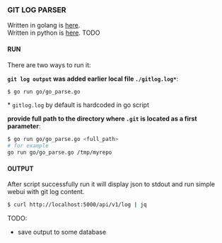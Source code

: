 
### GIT LOG PARSER
Written in golang is [here](./go/go_parse.go).  
Written in python is [here](./py/py_parse.py). TODO

#### RUN
There are two ways to run it:  

**`git log output` was added earlier local file `./gitlog.log*`**:
```sh
$ go run go/go_parse.go
```
\* `gitlog.log` by default is hardcoded in go script

**provide full path to the directory where `.git` is located as a first parameter**:
```sh
$ go run go/go_parse.go <full_path>
# for example
go run go/go_parse.go /tmp/myrepo
```

#### OUTPUT
After script successfully run it will display json to stdout and run simple webui with git log content.
```sh
$ curl http://localhost:5000/api/v1/log | jq
```

TODO:
- save output to some database